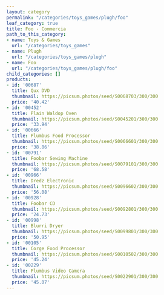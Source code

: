 ```yaml
---
layout: category
permalink: "/categories/toys_games/plugh/foo"
leaf_category: true
title: Foo - Commercia
path_to_this_category:
- name: Toys & Games
  url: "/categories/toys_games"
- name: Plugh
  url: "/categories/toys_games/plugh"
- name: Foo
  url: "/categories/toys_games/plugh/foo"
child_categories: []
products:
- id: '00687'
  title: Qux DVD
  thumbnail: https://picsum.photos/seed/S0068703/300/300
  price: '40.42'
- id: '00452'
  title: Plain Waldop Oven
  thumbnail: https://picsum.photos/seed/S0045201/300/300
  price: '33.94'
- id: '00666'
  title: Plumbus Food Processor
  thumbnail: https://picsum.photos/seed/S0066601/300/300
  price: '38.86'
- id: '00791'
  title: Foobar Sewing Machine
  thumbnail: https://picsum.photos/seed/S0079101/300/300
  price: '68.58'
- id: '00966'
  title: Dredz Electronic
  thumbnail: https://picsum.photos/seed/S0096602/300/300
  price: '56.08'
- id: '00928'
  title: Foobar CD
  thumbnail: https://picsum.photos/seed/S0092801/300/300
  price: '24.73'
- id: '00998'
  title: Blurri Dryer
  thumbnail: https://picsum.photos/seed/S0099801/300/300
  price: '50.95'
- id: '00105'
  title: Corge Food Processor
  thumbnail: https://picsum.photos/seed/S0010502/300/300
  price: '45.24'
- id: '00229'
  title: Plumbus Video Camera
  thumbnail: https://picsum.photos/seed/S0022901/300/300
  price: '45.07'
---
```


